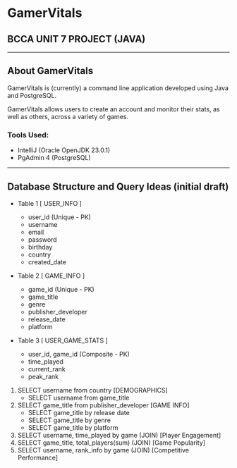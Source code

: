 # GamerVitals
## BCCA UNIT 7 PROJECT (JAVA)

---

## About GamerVitals
GamerVitals is (currently) a command line application developed using Java and PostgreSQL.

GamerVitals allows users to create an account and monitor their stats, as well as others, across a variety of games.


### Tools Used:
 - IntelliJ (Oracle OpenJDK 23.0.1)
 - PgAdmin 4 (PostgreSQL)

---

## Database Structure and Query Ideas (initial draft)

- Table 1 [ USER_INFO ]
  - user_id (Unique - PK)
  - username
  - email
  - password
  - birthday
  - country
  - created_date

- Table 2 [ GAME_INFO ]
  - game_id (Unique - PK)
  - game_title
  - genre
  - publisher_developer
  - release_date
  - platform

- Table 3 [ USER_GAME_STATS ]
  - user_id, game_id (Composite - PK)
  - time_played
  - current_rank
  - peak_rank

1. SELECT username from country [DEMOGRAPHICS]
   - SELECT username from game_title
2. SELECT game_title from publisher_developer [GAME INFO]
   - SELECT game_title by release date
   - SELECT game_title by genre
   - SELECT game_title by platform
3. SELECT username, time_played by game (JOIN) [Player Engagement]
4. SELECT game_title, total_players(sum) (JOIN) [Game Popularity]
5. SELECT username, rank_info by game (JOIN) [Competitive Performance]